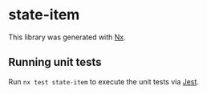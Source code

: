 # state-item

This library was generated with [Nx](https://nx.dev).

## Running unit tests

Run `nx test state-item` to execute the unit tests via [Jest](https://jestjs.io).
